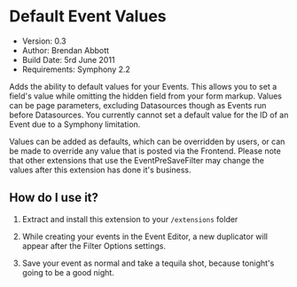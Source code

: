 # Default Event Values

* Version: 0.3
* Author: Brendan Abbott
* Build Date: 5rd June 2011
* Requirements: Symphony 2.2

Adds the ability to default values for your Events. This allows you to set a field's value while omitting the hidden field from your form markup. Values can be page parameters, excluding Datasources though as Events run before Datasources. You currently cannot set a default value for the ID of an Event due to a Symphony limitation.

Values can be added as defaults, which can be overridden by users, or can be made to override any value that is posted via the Frontend. Please note that other extensions that use the EventPreSaveFilter may change the values after this extension has done it's business.

## How do I use it?

1. Extract and install this extension to your `/extensions` folder

2. While creating your events in the Event Editor, a new duplicator will appear after the Filter Options settings.

3. Save your event as normal and take a tequila shot, because tonight's going to be a good night.